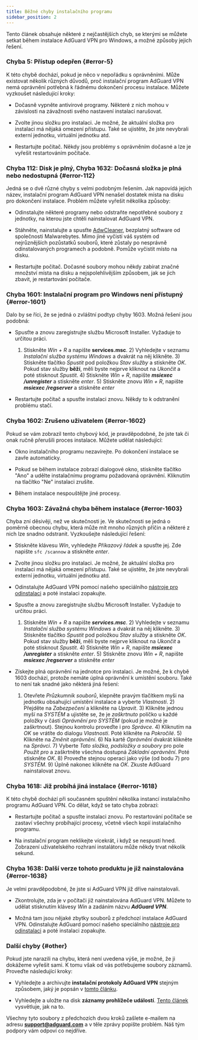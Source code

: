 ```yaml
---
title: Běžné chyby instalačního programu
sidebar_position: 2
---
```


Tento článek obsahuje některé z nejčastějších chyb, se kterými se můžete setkat během instalace AdGuard VPN pro Windows, a možné způsoby jejich řešení.

### Chyba 5: Přístup odepřen {#error-5}

K této chybě dochází, pokud je něco v nepořádku s oprávněními. Může existovat několik různých důvodů, proč instalační program AdGuard VPN nemá oprávnění potřebná k řádnému dokončení procesu instalace. Můžete vyzkoušet následující kroky:

- Dočasně vypněte antivirové programy. Některé z nich mohou v závislosti na závažnosti svého nastavení instalaci narušovat.

- Zvolte jinou složku pro instalaci. Je možné, že aktuální složka pro instalaci má nějaká omezení přístupu. Také se ujistěte, že jste nevybrali externí jednotku, virtuální jednotku atd.

- Restartujte počítač. Někdy jsou problémy s oprávněním dočasné a lze je vyřešit restartováním počítače.

### Chyba 112: Disk je plný, Chyba 1632: Dočasná složka je plná nebo nedostupná {#error-112}

Jedná se o dvě různé chyby s velmi podobným řešením. Jak napovídá jejich název, instalační program AdGuard VPN nenašel dostatek místa na disku pro dokončení instalace. Problém můžete vyřešit několika způsoby:

- Odinstalujte některé programy nebo odstraňte nepotřebné soubory z jednotky, na kterou jste chtěli nainstalovat AdGuard VPN.

- Stáhněte, nainstalujte a spusťte [AdwCleaner](http://www.bleepingcomputer.com/download/adwcleaner/), bezplatný software od společnosti Malwarebytes. Mimo jiné vyčistí váš systém od nejrůznějších pozůstatků souborů, které zůstaly po nesprávně odinstalovaných programech a podobně. Pomůže vyčistit místo na disku.

- Restartujte počítač. Dočasné soubory mohou někdy zabírat značné množství místa na disku a nejspolehlivějším způsobem, jak se jich zbavit, je restartování počítače.

### Chyba 1601: Instalační program pro Windows není přístupný {#error-1601}

Dalo by se říci, že se jedná o zvláštní podtyp chyby 1603. Možná řešení jsou podobná:

- Spusťte a znovu zaregistrujte službu Microsoft Installer. Vyžaduje to určitou práci.

    1) Stiskněte *Win + R* a napište **services.msc**. 2) Vyhledejte v seznamu *Instalační služba systému Windows* a dvakrát na něj klikněte. 3) Stiskněte tlačítko *Spustit* pod položkou *Stav služby* a stiskněte *OK*. Pokud stav služby **běží**, měli byste nejprve kliknout na *Ukončit* a poté stisknout *Spustit*. 4) Stiskněte *Win + R*, napište ***msiexec /unregister*** a stiskněte *enter*. 5) Stiskněte znovu *Win + R*, napište ***msiexec /regserver*** a stiskněte *enter*

- Restartujte počítač a spusťte instalaci znovu. Někdy to k odstranění problému stačí.

### Chyba 1602: Zrušeno uživatelem {#error-1602}

Pokud se vám zobrazil tento chybový kód, je pravděpodobné, že jste tak či onak ručně přerušili proces instalace. Můžete udělat následující:

- Okno instalačního programu nezavírejte. Po dokončení instalace se zavře automaticky.

- Pokud se během instalace zobrazí dialogové okno, stiskněte tlačítko "Ano" a udělte instalačnímu programu požadovaná oprávnění. Kliknutím na tlačítko "Ne" instalaci zrušíte.

- Během instalace nespouštějte jiné procesy.

### Chyba 1603: Závažná chyba během instalace {#error-1603}

Chyba zní děsivěji, než ve skutečnosti je. Ve skutečnosti se jedná o poměrně obecnou chybu, která může mít mnoho různých příčin a některé z nich lze snadno odstranit. Vyzkoušejte následující řešení:

- Stiskněte klávesu *Win*, vyhledejte *Příkazový řádek* a spusťte jej. Zde napište `sfc /scannow` a stiskněte *enter*.

- Zvolte jinou složku pro instalaci. Je možné, že aktuální složka pro instalaci má nějaká omezení přístupu. Také se ujistěte, že jste nevybrali externí jednotku, virtuální jednotku atd.

- Odinstalujte AdGuard VPN pomocí našeho speciálního [nástroje pro odinstalaci](../../installation#advanced) a poté instalaci zopakujte.

- Spusťte a znovu zaregistrujte službu Microsoft Installer. Vyžaduje to určitou práci.

    1) Stiskněte *Win + R* a napište ***services.msc***. 2) Vyhledejte v seznamu *Instalační služba systému Windows* a dvakrát na něj klikněte. 3) Stiskněte tlačítko *Spustit* pod položkou *Stav služby* a stiskněte *OK*. Pokud stav služby **běží**, měli byste nejprve kliknout na *Ukončit* a poté stisknout *Spustit*. 4) Stiskněte *Win + R*, napište ***msiexec /unregister*** a stiskněte *enter*. 5) Stiskněte znovu *Win + R*, napište ***msiexec /regserver*** a stiskněte *enter*

- Získejte plná oprávnění na jednotce pro instalaci. Je možné, že k chybě 1603 dochází, protože nemáte úplná oprávnění k umístění souboru. Také to není tak snadné jako některá jiná řešení:

    1) Otevřete *Průzkumník souborů*, klepněte pravým tlačítkem myši na jednotku obsahující umístění instalace a vyberte *Vlastnosti*. 2) Přejděte na *Zabezpečení* a klikněte na *Upravit*. 3) Klikněte jednou myší na *SYSTÉM* a ujistěte se, že je *zaškrtnuto* políčko u každé položky v části *Oprávnění pro SYSTÉM* (pokud je možné je zaškrtnout). Stejnou kontrolu proveďte i pro *Správce*. 4) Kliknutím na *OK* se vrátíte do dialogu *Vlastnosti*. Poté klikněte na *Pokročilé*. 5) Klikněte na *Změnit oprávnění*. 6) Na kartě *Oprávnění* dvakrát klikněte na *Správci*. 7) Vyberte *Tato složka, podsložky a soubory* pro pole *Použít pro* a zaškrtněte všechna dostupná *Základní oprávnění*. Poté stiskněte *OK*. 8) Proveďte stejnou operaci jako výše (od bodu 7) pro *SYSTÉM*. 9) Úplně nakonec klikněte na *OK*. Zkuste AdGuard nainstalovat znovu.

### Chyba 1618: Již probíhá jiná instalace {#error-1618}

K této chybě dochází při současném spuštění několika instancí instalačního programu AdGuard VPN. Co dělat, když se tato chyba zobrazí:

- Restartujte počítač a spusťte instalaci znovu. Po restartování počítače se zastaví všechny probíhající procesy, včetně všech kopií instalačního programu.

- Na instalační program neklikejte vícekrát, i když se nespustí hned. Zobrazení uživatelského rozhraní instalátoru může někdy trvat několik sekund.

### Chyba 1638: Další verze tohoto produktu je již nainstalována {#error-1638}

Je velmi pravděpodobné, že jste si AdGuard VPN již dříve nainstalovali.

- Zkontrolujte, zda je v počítači již nainstalována AdGuard VPN. Můžete to udělat stisknutím klávesy *Win* a zadáním názvu ***AdGuard VPN***.

- Možná tam jsou nějaké zbytky souborů z předchozí instalace AdGuard VPN. Odinstalujte AdGuard pomocí našeho speciálního [nástroje pro odinstalaci](../../installation#advanced) a poté instalaci zopakujte.

### Další chyby {#other}

Pokud jste narazili na chybu, která není uvedena výše, je možné, že ji dokážeme vyřešit sami. K tomu však od vás potřebujeme soubory záznamů. Proveďte následující kroky:

- Vyhledejte a archivujte **instalační protokoly AdGuard VPN** stejným způsobem, jaký je popsán v [tomto článku](https://adguard.com/kb/adguard-for-windows/solving-problems/installation-logs/).

- Vyhledejte a uložte na disk **záznamy prohlížeče událostí**. [Tento článek](https://adguard.com/kb/adguard-for-windows/solving-problems/system-logs/) vysvětluje, jak na to.

Všechny tyto soubory z předchozích dvou kroků zašlete e-mailem na adresu **support@adguard.com** a v těle zprávy popište problém. Náš tým podpory vám odpoví co nejdříve.
